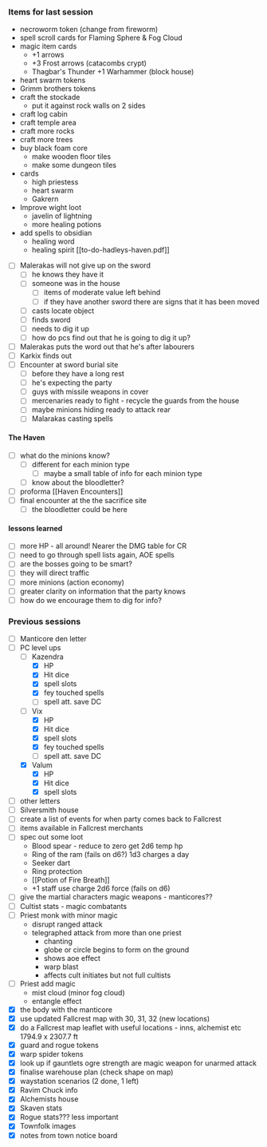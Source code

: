 ### Items for last session

- necroworm token (change from fireworm)
- spell scroll cards for Flaming Sphere & Fog Cloud
- magic item cards
	- +1 arrows
	- +3 Frost arrows (catacombs crypt)
	- Thagbar's Thunder +1 Warhammer (block house)
- heart swarm tokens
- Grimm brothers tokens
- craft the stockade
	- put it against rock walls on 2 sides
- craft log cabin
- craft temple area
- craft more rocks
- craft more trees
- buy black foam core
	- make wooden floor tiles
	- make some dungeon tiles
- cards
	- high priestess
	- heart swarm
	- Gakrern
- Improve wight loot
	- javelin of lightning
	- more healing potions
- add spells to obsidian
	- healing word
	- healing spirit
[[to-do-hadleys-haven.pdf]]
- [ ] Malerakas will not give up on the sword
	- [ ] he knows they have it
	- [ ] someone was in the house
		- [ ] items of moderate value left behind
		- [ ] if they have another sword there are signs that it has been moved
	- [ ] casts locate object
	- [ ] finds sword
	- [ ] needs to dig it up
	- [ ] how do pcs find out that he is going to dig it up?
- [ ] Malerakas puts the word out that he's after labourers
- [ ] Karkix finds out
- [ ] Encounter at sword burial site
	- [ ] before they have a long rest
	- [ ] he's expecting the party
	- [ ] guys with missile weapons in cover
	- [ ] mercenaries ready to fight - recycle the guards from the house
	- [ ] maybe minions hiding ready to attack rear
	- [ ] Malarakas casting spells
 #### The Haven
 - [ ] what do the minions know?
	 - [ ] different for each minion type
		 - [ ] maybe a small table of info for each minion type
	 - [ ] know about the bloodletter?
 - [ ] proforma [[Haven Encounters]]
 - [ ] final encounter at the the sacrifice site
	 - [ ] the bloodletter could be here
 
#### lessons learned
- [ ] more HP - all around!  Nearer the DMG table for CR
- [ ] need to go through spell lists again, AOE spells
- [ ] are the bosses going to be smart?
- [ ] they will direct traffic
- [ ] more minions (action economy)
- [ ] greater clarity on information that the party knows
- [ ] how do we encourage them to dig for info?

### Previous sessions
- [ ] Manticore den letter
- [ ] PC level ups
	- [ ] Kazendra
		- [x] HP
		- [x] Hit dice
		- [x] spell slots
		- [x] fey touched spells
		- [ ] spell att. save DC
	- [ ] Vix
		- [x] HP
		- [x] Hit dice
		- [x] spell slots
		- [x] fey touched spells
		- [ ] spell att. save DC
	- [x] Valum
		- [x] HP
		- [x] Hit dice
		- [x] spell slots
- [ ] other letters
- [ ] Silversmith house
- [ ] create a list of events for when party comes back to Fallcrest
- [ ] items available in Fallcrest merchants
- [ ] spec out some loot
	- Blood spear - reduce to zero get 2d6 temp hp
	- Ring of the ram (fails on d6?) 1d3 charges a day
	- Seeker dart
	- Ring protection
	- [[Potion of Fire Breath]]
	- +1 staff use charge 2d6 force (fails on d6)
- [ ] give the martial characters magic weapons - manticores??
- [ ] Cultist stats - magic combatants
- [ ] Priest monk with minor magic
	- disrupt ranged attack
	- telegraphed attack from more than one priest
		- chanting
		- globe or circle begins to form on the ground
		- shows aoe effect
		- warp blast
		- affects cult initiates but not full cultists
- [ ] Priest add magic
	- mist cloud (minor fog cloud)
	- entangle effect
- [x] the body with the manticore
- [x] use updated Fallcrest map with 30, 31, 32 (new locations)
- [x] do a Fallcrest map leaflet with useful locations - inns, alchemist etc 1794.9 x 2307.7 ft
- [x] guard and rogue tokens
- [x] warp spider tokens
- [x] look up if gauntlets ogre strength are magic weapon for unarmed attack
- [x] finalise warehouse plan (check shape on map)
- [x] waystation scenarios (2 done, 1 left)
- [x] Ravim Chuck info
- [x] Alchemists house
- [x] Skaven stats
- [x] Rogue stats??? less important
- [x] Townfolk images
- [x] notes from town notice board